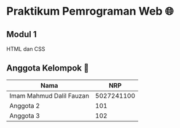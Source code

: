 # Praktikum Pemrograman Web  🌐

## Modul 1 
HTML dan CSS

## Anggota Kelompok 👥
| Nama    | NRP  |
|---------|------|
| Imam Mahmud Dalil Fauzan  | 5027241100  |
| Anggota 2 | 101  |
| Anggota 3 | 102  |
